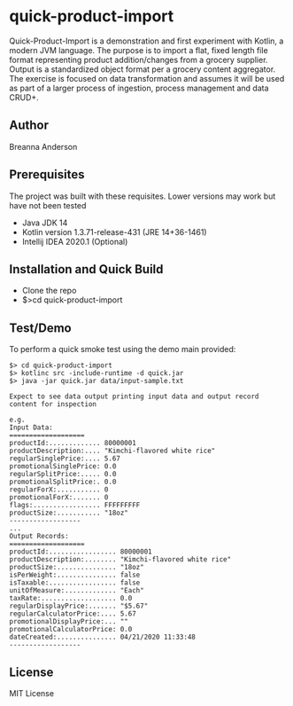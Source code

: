 # quick-product-import
Quick-Product-Import is a demonstration and first experiment with Kotlin, a modern JVM language.  The purpose is to import a flat, fixed length file format representing product addition/changes from a grocery supplier. Output is a standardized object format per a grocery content aggregator.  The exercise is focused on data transformation and assumes it will be used as part of a larger process of ingestion, process management and data CRUD+.  

## Author
Breanna Anderson

## Prerequisites
The project was built with these requisites.  Lower versions may work but have not been tested
* Java JDK 14
* Kotlin version 1.3.71-release-431 (JRE 14+36-1461)
* Intellij IDEA 2020.1 (Optional)

## Installation and Quick Build
* Clone the repo
* $>cd quick-product-import


## Test/Demo
To perform a quick smoke test using the demo main provided:
```
$> cd quick-product-import
$> kotlinc src -include-runtime -d quick.jar
$> java -jar quick.jar data/input-sample.txt

Expect to see data output printing input data and output record content for inspection

e.g.
Input Data:
===================
productId:............. 80000001
productDescription:.... "Kimchi-flavored white rice"
regularSinglePrice:.... 5.67
promotionalSinglePrice: 0.0
regularSplitPrice:..... 0.0
promotionalSplitPrice:. 0.0
regularForX:........... 0
promotionalForX:....... 0
flags:................. FFFFFFFFF
productSize:........... "18oz"
------------------
...
Output Records:
===================
productId:................. 80000001
productDescription:........ "Kimchi-flavored white rice"
productSize:............... "18oz"
isPerWeight:............... false
isTaxable:................. false
unitOfMeasure:............. "Each"
taxRate:................... 0.0
regularDisplayPrice:....... "$5.67"
regularCalculatorPrice:.... 5.67
promotionalDisplayPrice:... ""
promotionalCalculatorPrice: 0.0
dateCreated:............... 04/21/2020 11:33:48
------------------

```

## License
MIT License
